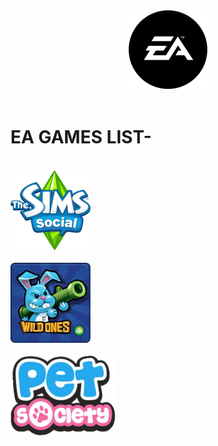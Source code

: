 <p align="center">
  <br>
  <img  src="./logo.png" alt="EA GAMES" width="128" height="128">
  <br>
  <br>
</p>

# EA GAMES LIST-

<br>
<img src="./Sims.png" alt="The Sims Social" width="128" height="128">
</br>
  
<br>
<img src="./Wildones.jpg" alt="Wild ones" width="128" height="128">
</br>
  
<br>
<img src="./PetSociety.png" alt="Pet Society" width="168" height="128">
</br>
